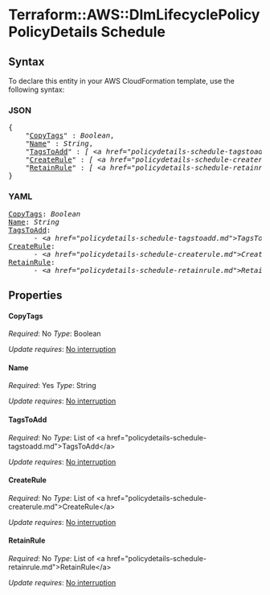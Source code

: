 # Terraform::AWS::DlmLifecyclePolicy PolicyDetails Schedule

## Syntax

To declare this entity in your AWS CloudFormation template, use the following syntax:

### JSON

<pre>
{
    "<a href="#copytags" title="CopyTags">CopyTags</a>" : <i>Boolean</i>,
    "<a href="#name" title="Name">Name</a>" : <i>String</i>,
    "<a href="#tagstoadd" title="TagsToAdd">TagsToAdd</a>" : <i>[ &lt;a href=&#34;policydetails-schedule-tagstoadd.md&#34;&gt;TagsToAdd&lt;/a&gt;, ... ]</i>,
    "<a href="#createrule" title="CreateRule">CreateRule</a>" : <i>[ &lt;a href=&#34;policydetails-schedule-createrule.md&#34;&gt;CreateRule&lt;/a&gt;, ... ]</i>,
    "<a href="#retainrule" title="RetainRule">RetainRule</a>" : <i>[ &lt;a href=&#34;policydetails-schedule-retainrule.md&#34;&gt;RetainRule&lt;/a&gt;, ... ]</i>
}
</pre>

### YAML

<pre>
<a href="#copytags" title="CopyTags">CopyTags</a>: <i>Boolean</i>
<a href="#name" title="Name">Name</a>: <i>String</i>
<a href="#tagstoadd" title="TagsToAdd">TagsToAdd</a>: <i>
      - &lt;a href=&#34;policydetails-schedule-tagstoadd.md&#34;&gt;TagsToAdd&lt;/a&gt;</i>
<a href="#createrule" title="CreateRule">CreateRule</a>: <i>
      - &lt;a href=&#34;policydetails-schedule-createrule.md&#34;&gt;CreateRule&lt;/a&gt;</i>
<a href="#retainrule" title="RetainRule">RetainRule</a>: <i>
      - &lt;a href=&#34;policydetails-schedule-retainrule.md&#34;&gt;RetainRule&lt;/a&gt;</i>
</pre>

## Properties

#### CopyTags

_Required_: No
_Type_: Boolean

_Update requires_: [No interruption](https://docs.aws.amazon.com/AWSCloudFormation/latest/UserGuide/using-cfn-updating-stacks-update-behaviors.html#update-no-interrupt)

#### Name

_Required_: Yes
_Type_: String

_Update requires_: [No interruption](https://docs.aws.amazon.com/AWSCloudFormation/latest/UserGuide/using-cfn-updating-stacks-update-behaviors.html#update-no-interrupt)

#### TagsToAdd

_Required_: No
_Type_: List of &lt;a href=&#34;policydetails-schedule-tagstoadd.md&#34;&gt;TagsToAdd&lt;/a&gt;

_Update requires_: [No interruption](https://docs.aws.amazon.com/AWSCloudFormation/latest/UserGuide/using-cfn-updating-stacks-update-behaviors.html#update-no-interrupt)

#### CreateRule

_Required_: No
_Type_: List of &lt;a href=&#34;policydetails-schedule-createrule.md&#34;&gt;CreateRule&lt;/a&gt;

_Update requires_: [No interruption](https://docs.aws.amazon.com/AWSCloudFormation/latest/UserGuide/using-cfn-updating-stacks-update-behaviors.html#update-no-interrupt)

#### RetainRule

_Required_: No
_Type_: List of &lt;a href=&#34;policydetails-schedule-retainrule.md&#34;&gt;RetainRule&lt;/a&gt;

_Update requires_: [No interruption](https://docs.aws.amazon.com/AWSCloudFormation/latest/UserGuide/using-cfn-updating-stacks-update-behaviors.html#update-no-interrupt)

